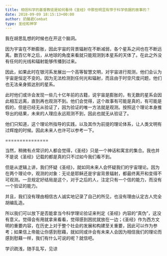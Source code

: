 ```yaml
---
title: 相信科学的基督教徒是如何看待《圣经》中那些明显有悖于科学依据的故事的？
date: 2018-09-09 18:15:13+00:00
author: 奶酪君Combat
type: 圣经和神学
---
```

我在胡思乱想的时候也在开这个脑洞。

因为宇宙在不断膨胀，因此宇宙的背景辐射在不断减弱，各个星系之间也在不断远离。数百亿年之后，从地球的角度来看就只能观测到本星系的天体了。在此之外没有任何的光线和辐射能够传播到过来。

因此，如果此时在银河系发展出一个高等智慧文明，对宇宙进行观测，他们会认为宇宙是恒定不变的。因为无法检测到任何光和辐射，而且由于时空尺度问题，他们也无法亲身抵达别的星系。

此时他们或许会发现一些几十亿年前的古籍，说宇宙是膨胀的，有无数的星系会因此相互远离，直到再也观测不到。他们会觉得，这个故事有可能是真的，有可能是假的，但是已经无从验证了，因为验证的唯一方法就是观测。按照这个理论本身推导出的结果，未来的人理应永远观测不到，因此也就无从验证了。

他们只知道，这个理论所指导的实践，以及其作为前提的理论体系，让人类文明有过辉煌的时候。因此未来人也许可以参考一下。

===============

当然，稍微有点常识的人都会觉得，《圣经》只是一个神话和寓言的集合。我也并不是说《圣经》记载的都是真的只不过如今我们看不到。

但是从逻辑上讲，我们怀疑《圣经》，就如同未来人会怀疑我们的宇宙理论。因为在两个理论中，观测的对象：无论是耶稣还是宇宙背景辐射，都最终离开和变得不可观测。一旦规定好结局是这个，对于之后的人，注定只有一个信的能力，而没有一个验证的能力。

并且，我们没有理由相信古人诚实地记录了自己的所见，也没有理由认定古人完全胡编乱造。

所以我们可以放下是否能拿当今科学理论验证来判定《圣经》内容的“真伪”，这没有意义。觉得会有用就拿来看看，觉得感到困扰就放在一边；《圣经》作为西方文明的重要内容，在历史上对于整个社会的发展和构建至关重要，因此可以作为参考；如果信上帝能让你感到慰藉，就如同或许会有未来人会因为相信我们的理论而感到慰藉一样，我们有什么可说的呢？就信吧。

学识疏浅，随手乱写，见谅


